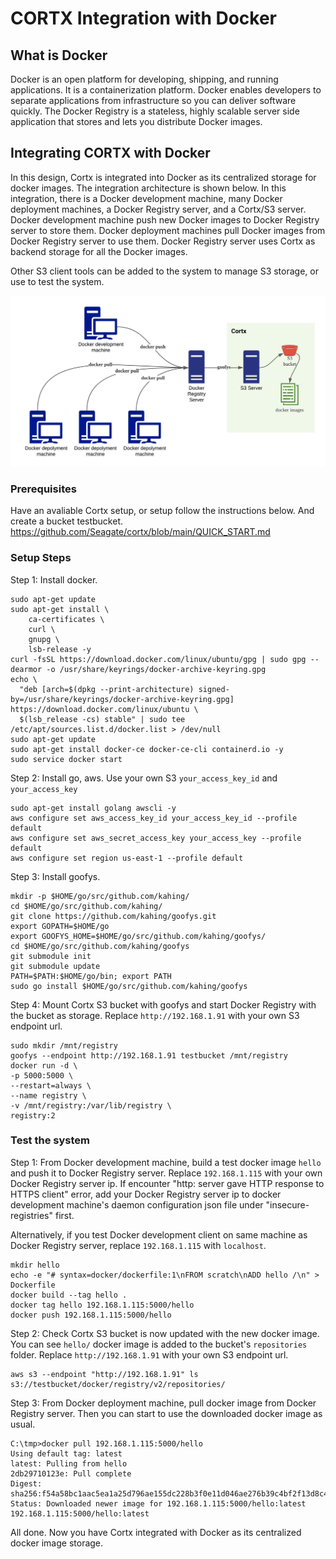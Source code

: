 # CORTX Integration with Docker

What is Docker
----
Docker is an open platform for developing, shipping, and running applications. It is a containerization platform. Docker enables developers to separate applications from infrastructure so you can deliver software quickly. The Docker Registry is a stateless, highly scalable server side application that stores and lets you distribute Docker images.

Integrating CORTX with Docker
----
In this design, Cortx is integrated into Docker as its centralized storage for docker images. The integration architecture is shown below. In this integration, there is a Docker development machine, many Docker deployment machines, a Docker Registry server, and a Cortx/S3 server. Docker development machine push new Docker images to Docker Registry server to store them. Docker deployment machines pull Docker images from Docker Registry server to use them. Docker Registry server uses Cortx as backend storage for all the Docker images.     

Other S3 client tools can be added to the system to manage S3 storage, or use to test the system.  

![architecture](image/docker_integration_architecture.jpeg)

###  Prerequisites
Have an avaliable Cortx setup, or setup follow the instructions below. And create a bucket testbucket.
https://github.com/Seagate/cortx/blob/main/QUICK_START.md 

###  Setup Steps 

Step 1: Install docker.

    sudo apt-get update
    sudo apt-get install \
        ca-certificates \
        curl \
        gnupg \
        lsb-release -y
    curl -fsSL https://download.docker.com/linux/ubuntu/gpg | sudo gpg --dearmor -o /usr/share/keyrings/docker-archive-keyring.gpg
    echo \
      "deb [arch=$(dpkg --print-architecture) signed-by=/usr/share/keyrings/docker-archive-keyring.gpg] https://download.docker.com/linux/ubuntu \
      $(lsb_release -cs) stable" | sudo tee /etc/apt/sources.list.d/docker.list > /dev/null
    sudo apt-get update
    sudo apt-get install docker-ce docker-ce-cli containerd.io -y
    sudo service docker start


Step 2: Install go, aws. Use your own S3 `your_access_key_id` and `your_access_key`

    sudo apt-get install golang awscli -y
    aws configure set aws_access_key_id your_access_key_id --profile default
    aws configure set aws_secret_access_key your_access_key --profile default
    aws configure set region us-east-1 --profile default

Step 3: Install goofys.

    mkdir -p $HOME/go/src/github.com/kahing/
    cd $HOME/go/src/github.com/kahing/
    git clone https://github.com/kahing/goofys.git
    export GOPATH=$HOME/go
    export GOOFYS_HOME=$HOME/go/src/github.com/kahing/goofys/
    cd $HOME/go/src/github.com/kahing/goofys
    git submodule init
    git submodule update
    PATH=$PATH:$HOME/go/bin; export PATH
    sudo go install $HOME/go/src/github.com/kahing/goofys

Step 4: Mount Cortx S3 bucket with goofys and start Docker Registry with the bucket as storage. Replace `http://192.168.1.91` with your own S3 endpoint url.

    sudo mkdir /mnt/registry
    goofys --endpoint http://192.168.1.91 testbucket /mnt/registry
    docker run -d \
    -p 5000:5000 \
    --restart=always \
    --name registry \
    -v /mnt/registry:/var/lib/registry \
    registry:2

###  Test the system 

Step 1: From Docker development machine, build a test docker image `hello` and push it to Docker Registry server. Replace `192.168.1.115` with your own Docker Registry server ip. If encounter "http: server gave HTTP response to HTTPS client" error, add your Docker Registry server ip to docker development machine's daemon configuration json file under "insecure-registries" first. 

Alternatively, if you test Docker development client on same machine as Docker Registry server, replace `192.168.1.115` with `localhost`.

    mkdir hello
    echo -e "# syntax=docker/dockerfile:1\nFROM scratch\nADD hello /\n" > Dockerfile
    docker build --tag hello .
    docker tag hello 192.168.1.115:5000/hello 
    docker push 192.168.1.115:5000/hello 

Step 2: Check Cortx S3 bucket is now updated with the new docker image. You can see `hello/` docker image is added to the bucket's `repositories` folder. Replace `http://192.168.1.91` with your own S3 endpoint url.

    aws s3 --endpoint "http://192.168.1.91" ls s3://testbucket/docker/registry/v2/repositories/

Step 3: From Docker deployment machine, pull docker image from Docker Registry server. Then you can start to use the downloaded docker image as usual.

    C:\tmp>docker pull 192.168.1.115:5000/hello                                                                             
    Using default tag: latest                                                                                               
    latest: Pulling from hello                                                                                              
    2db29710123e: Pull complete                                                                                             
    Digest: sha256:f54a58bc1aac5ea1a25d796ae155dc228b3f0e11d046ae276b39c4bf2f13d8c4                                         
    Status: Downloaded newer image for 192.168.1.115:5000/hello:latest                                                      
    192.168.1.115:5000/hello:latest 

All done. Now you have Cortx integrated with Docker as its centralized docker image storage.
